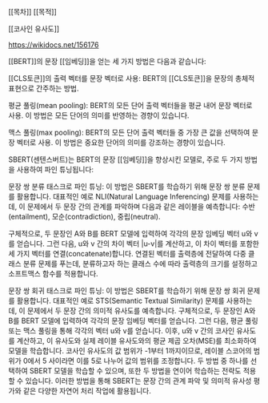 [[목차]]
[[목적]]

[[코사인 유사도]]

https://wikidocs.net/156176

[[BERT]]의 문장 [[임베딩]]을 얻는 세 가지 방법은 다음과 같습니다:

[[CLS토큰]]의 출력 벡터를 문장 벡터로 사용: BERT의 [[CLS토큰]]을 문장의 총체적 표현으로 간주하는 방법.

평균 풀링(mean pooling): BERT의 모든 단어 출력 벡터들을 평균 내어 문장 벡터로 사용. 
이 방법은 모든 단어의 의미를 반영하는 경향이 있습니다.

맥스 풀링(max pooling): BERT의 모든 단어 출력 벡터들 중 가장 큰 값을 선택하여 문장 벡터로 사용. 
이 방법은 중요한 단어의 의미를 강조하는 경향이 있습니다.

SBERT(센텐스버트)는 BERT의 문장 [[임베딩]]을 향상시킨 모델로, 
주로 두 가지 방법을 사용하여 파인 튜닝됩니다:

문장 쌍 분류 태스크로 파인 튜닝:
이 방법은 SBERT를 학습하기 위해 문장 쌍 분류 문제를 활용합니다.
대표적인 예로 NLI(Natural Language Inferencing) 문제를 사용하는데, 
이 문제에서 두 문장 간의 관계를 파악하며 다음과 같은 레이블을 예측합니다: 
수반(entailment), 모순(contradiction), 중립(neutral).

구체적으로, 두 문장인 A와 B를 BERT 모델에 입력하여 각각의 문장 임베딩 벡터 u와 v를 얻습니다.
그런 다음, u와 v 간의 차이 벡터 |u-v|를 계산하고, 이 차이 벡터를 포함한 세 가지 벡터를 연결(concatenate)합니다.
연결된 벡터를 출력층에 전달하여 다중 클래스 분류 문제를 푸는데, 분류하고자 하는 클래스 수에 따라 출력층의 크기를 설정하고 소프트맥스 함수를 적용합니다.

문장 쌍 회귀 태스크로 파인 튜닝:
이 방법은 SBERT를 학습하기 위해 문장 쌍 회귀 문제를 활용합니다.
대표적인 예로 STS(Semantic Textual Similarity) 문제를 사용하는데, 이 문제에서 두 문장 간의 의미적 유사도를 예측합니다.
구체적으로, 두 문장인 A와 B를 BERT 모델에 입력하여 각각의 문장 임베딩 벡터를 얻습니다.
그런 다음, 평균 풀링 또는 맥스 풀링을 통해 각각의 벡터 u와 v를 얻습니다.
이후, u와 v 간의 코사인 유사도를 계산하고, 이 유사도와 실제 레이블 유사도와의 평균 제곱 오차(MSE)를 최소화하여 모델을 학습합니다.
코사인 유사도의 값 범위가 -1부터 1까지이므로, 레이블 스코어의 범위가 0에서 5 사이라면 이를 5로 나누어 값의 범위를 조정합니다.
두 방법 중 하나를 선택하여 SBERT 모델을 학습할 수 있으며, 또한 두 방법을 연이어 학습하는 전략도 적용할 수 있습니다. 이러한 방법을 통해 SBERT는 문장 간의 관계 파악 및 의미적 유사성 평가와 같은 다양한 자연어 처리 작업에 활용됩니다.




